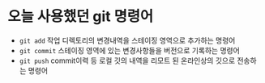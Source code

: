 # 오늘 사용했던 git 명령어
 - `git add` 작업 디렉토리의 변경내역을 스테이징 영역으로 추가하는 명령어
 - `git commit` 스테이징 영역에 있는 변경사항들을 버전으로 기록하는 명령어
 - `git push` commit이력 등 로컬 깃의 내역을 리모트 된 온라인상의 깃으로 전송하는 명령어